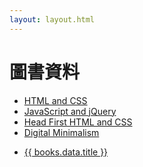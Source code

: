 ```yaml
---
layout: layout.html
---
```


# 圖書資料

- <a href="/books/HTML and CSS.md">HTML and CSS</a>
- <a href="/books/JavaScript and jQuery.md">JavaScript and jQuery</a>
- <a href="/books/Head First HTML and CSS.md">Head First HTML and CSS</a>
- <a href="/books/Digital Minimalism.md">Digital Minimalism</a>

<ul>
  <li>
    <a href="{{books.url}}">
      {{ books.data.title }}
    </a>
  </li>
</ul>
